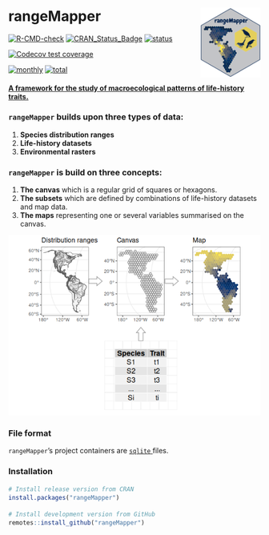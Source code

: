 
<!-- README.md is generated from README.Rmd. Please edit that file -->
<!-- 
rmarkdown::render('README.Rmd')
-->

# rangeMapper <img src="man/figures/logo.png" align="right" alt="" width="120" />

<!-- badges: start -->

[![R-CMD-check](https://github.com/mpio-be/rangeMapper/workflows/R-CMD-check/badge.svg)](https://github.com/mpio-be/rangeMapper/actions)
[![CRAN\_Status\_Badge](http://www.r-pkg.org/badges/version/rangeMapper)](http://cran.r-project.org/package=rangeMapper)
[![status](https://tinyverse.netlify.com/badge/rangeMapper)](https://CRAN.R-project.org/package=rangeMapper)

[![Codecov test
coverage](https://codecov.io/gh/mpio-be/rangeMapper/branch/master/graph/badge.svg)](https://codecov.io/gh/mpio-be/rangeMapper?branch=master)

[![monthly](https://cranlogs.r-pkg.org/badges/rangeMapper)](https://www.rpackages.io/package/rangeMapper)
[![total](https://cranlogs.r-pkg.org/badges/grand-total/rangeMapper)](https://www.rpackages.io/package/rangeMapper)

<!-- badges: end -->
<h4>
<a href="https://onlinelibrary.wiley.com/doi/10.1111/j.1466-8238.2011.00739.x" target="_blank">
A framework for the study of macroecological patterns of life-history
traits. </a>
</h4>

### `rangeMapper` builds upon three types of data:

1.  **Species distribution ranges**  
2.  **Life-history datasets**  
3.  **Environmental rasters**

### `rangeMapper` is build on three concepts:

1.  **The canvas** which is a regular grid of squares or hexagons.  
2.  **The subsets** which are defined by combinations of life-history
    datasets and map data.  
3.  **The maps** representing one or several variables summarised on the
    canvas.

![](man/figures/example-1.png)<!-- -->

### File format

`rangeMapper`’s project containers are
<a href="https://www.sqlite.org/" target="_blank"> `sqlite` </a> files.

### Installation

``` r
# Install release version from CRAN
install.packages("rangeMapper")

# Install development version from GitHub
remotes::install_github("rangeMapper")
```
